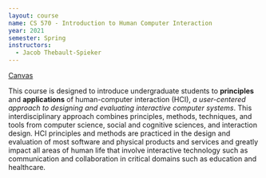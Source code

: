 ```yaml
---
layout: course
name: CS 570 - Introduction to Human Computer Interaction
year: 2021
semester: Spring
instructors:
  - Jacob Thebault-Spieker
---
```


[Canvas](https://canvas.wisc.edu/courses/242591)

<!-- [Overview of final projects](https://cmu-ids-2020.github.io/) -->

This course is designed to introduce undergraduate students to **principles** and **applications** of human-computer interaction (HCI), _a user-centered approach to designing and evaluating interactive computer systems_. This interdisciplinary approach combines principles, methods, techniques, and tools from computer science,  social  and  cognitive  sciences,  and  interaction  design.  HCI  principles and methods are practiced in the design and evaluation of most software and physical products and services and greatly impact all areas of human life that involve  interactive  technology  such  as  communication  and  collaboration  in critical domains such as education and healthcare. 
